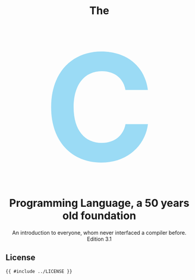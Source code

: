 <h1 style="text-align: center; margin: 0px 0px 0px 0px">
The
</h1>

<p style="font-size: 400px; color: #9bdbf5; text-align: center; margin: 0px 0px 0px 0px">
<b>C</b>
</p>

<h1 style="text-align: center; margin: 0px 0px 0px 0px">
Programming Language, a 50 years old foundation
</h1>

<p style="text-align: center; margin: 20px 0px 0px 0px">
An introduction to everyone, whom never interfaced a compiler before.<br>
Edition 3.1
</p>

## License

```text
{{ #include ../LICENSE }}
```
